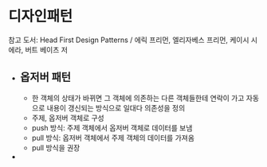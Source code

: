 # 디자인패턴

참고 도서: Head First Design Patterns / 에릭 프리먼, 엘리자베스 프리먼, 케이시 시에라, 버트 베이츠 저

* ## 옵저버 패턴

  * 한 객체의 상태가 바뀌면 그 객체에 의존하는 다른 객체들한테 연락이 가고 자동으로 내용이 갱신되는 방식으로 일대다 의존성을 정의
  * 주제, 옵저버 객체로 구성
  * push 방식: 주제 객체에서 옵저버 객체로 데이터를 보냄
  * pull 방식: 옵저버 객체에서 주제 객체의 데이터를 가져옴
  * pull 방식을 권장

* 


